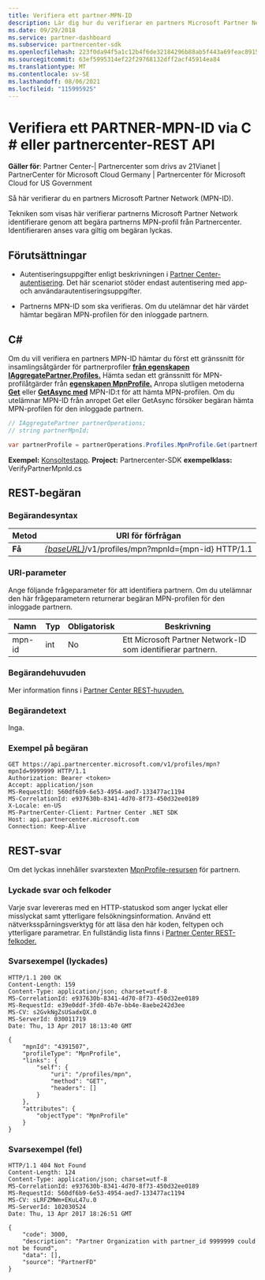```yaml
---
title: Verifiera ett partner-MPN-ID
description: Lär dig hur du verifierar en partners Microsoft Partner Network-ID (MPN-ID) genom att begära partnerns MPN-profil via C eller \# partnercenter-REST API.
ms.date: 09/29/2018
ms.service: partner-dashboard
ms.subservice: partnercenter-sdk
ms.openlocfilehash: 223f0da94f5a1c12b4f6de32184296b88ab5f443a69feac89152acc1aa9ccbd6
ms.sourcegitcommit: 63ef5995314ef22f29768132dff2acf45914ea84
ms.translationtype: MT
ms.contentlocale: sv-SE
ms.lasthandoff: 08/06/2021
ms.locfileid: "115995925"
---
```

# <a name="verify-a-partner-mpn-id-via-c-or-the-partner-center-rest-api"></a>Verifiera ett PARTNER-MPN-ID via C \# eller partnercenter-REST API

**Gäller för**: Partner Center-| Partnercenter som drivs av 21Vianet | PartnerCenter för Microsoft Cloud Germany | Partnercenter för Microsoft Cloud for US Government

Så här verifierar du en partners Microsoft Partner Network (MPN-ID).

Tekniken som visas här verifierar partnerns Microsoft Partner Network identifierare genom att begära partnerns MPN-profil från Partnercenter. Identifieraren anses vara giltig om begäran lyckas.

## <a name="prerequisites"></a>Förutsättningar

- Autentiseringsuppgifter enligt beskrivningen i [Partner Center-autentisering](partner-center-authentication.md). Det här scenariot stöder endast autentisering med app- och användarautentiseringsuppgifter.

- Partnerns MPN-ID som ska verifieras. Om du utelämnar det här värdet hämtar begäran MPN-profilen för den inloggade partnern.

## <a name="c"></a>C\#

Om du vill verifiera en partners MPN-ID hämtar du först ett gränssnitt för insamlingsåtgärder för partnerprofiler [**från egenskapen IAggregatePartner.Profiles.**](/dotnet/api/microsoft.store.partnercenter.ipartner.profiles) Hämta sedan ett gränssnitt för MPN-profilåtgärder från [**egenskapen MpnProfile.**](/dotnet/api/microsoft.store.partnercenter.profiles.ipartnerprofilecollection.mpnprofile) Anropa slutligen metoderna [**Get**](/dotnet/api/microsoft.store.partnercenter.profiles.impnprofile.get) eller [**GetAsync med**](/dotnet/api/microsoft.store.partnercenter.profiles.impnprofile.getasync) MPN-ID:t för att hämta MPN-profilen. Om du utelämnar MPN-ID från anropet Get eller GetAsync försöker begäran hämta MPN-profilen för den inloggade partnern.

``` csharp
// IAggregatePartner partnerOperations;
// string partnerMpnId;

var partnerProfile = partnerOperations.Profiles.MpnProfile.Get(partnerMpnId);
```

**Exempel:** [Konsoltestapp](console-test-app.md). **Project:** Partnercenter-SDK **exempelklass:** VerifyPartnerMpnId.cs

## <a name="rest-request"></a>REST-begäran

### <a name="request-syntax"></a>Begärandesyntax

| Metod  | URI för förfrågan                                                                         |
|---------|-------------------------------------------------------------------------------------|
| **Få** | [*{baseURL}*](partner-center-rest-urls.md)/v1/profiles/mpn?mpnId={mpn-id} HTTP/1.1 |

### <a name="uri-parameter"></a>URI-parameter

Ange följande frågeparameter för att identifiera partnern. Om du utelämnar den här frågeparametern returnerar begäran MPN-profilen för den inloggade partnern.

| Namn   | Typ | Obligatorisk | Beskrivning                                                 |
|--------|------|----------|-------------------------------------------------------------|
| mpn-id | int  | No       | Ett Microsoft Partner Network-ID som identifierar partnern. |

### <a name="request-headers"></a>Begärandehuvuden

Mer information finns i [Partner Center REST-huvuden.](headers.md)

### <a name="request-body"></a>Begärandetext

Inga.

### <a name="request-example"></a>Exempel på begäran

```http
GET https://api.partnercenter.microsoft.com/v1/profiles/mpn?mpnId=9999999 HTTP/1.1
Authorization: Bearer <token>
Accept: application/json
MS-RequestId: 560df6b9-6e53-4954-aed7-133477ac1194
MS-CorrelationId: e937630b-8341-4d70-8f73-450d32ee0189
X-Locale: en-US
MS-PartnerCenter-Client: Partner Center .NET SDK
Host: api.partnercenter.microsoft.com
Connection: Keep-Alive
```

## <a name="rest-response"></a>REST-svar

Om det lyckas innehåller svarstexten [MpnProfile-resursen](profile-resources.md#mpnprofile) för partnern.

### <a name="response-success-and-error-codes"></a>Lyckade svar och felkoder

Varje svar levereras med en HTTP-statuskod som anger lyckat eller misslyckat samt ytterligare felsökningsinformation. Använd ett nätverksspårningsverktyg för att läsa den här koden, feltypen och ytterligare parametrar. En fullständig lista finns i [Partner Center REST-felkoder.](error-codes.md)

### <a name="response-example-success"></a>Svarsexempel (lyckades)

```http
HTTP/1.1 200 OK
Content-Length: 159
Content-Type: application/json; charset=utf-8
MS-CorrelationId: e937630b-8341-4d70-8f73-450d32ee0189
MS-RequestId: e39e0ddf-3fd0-4b7e-bb4e-8aebe242d3ee
MS-CV: s2GvkNgZsUSadxQX.0
MS-ServerId: 030011719
Date: Thu, 13 Apr 2017 18:13:40 GMT

{
    "mpnId": "4391507",
    "profileType": "MpnProfile",
    "links": {
        "self": {
            "uri": "/profiles/mpn",
            "method": "GET",
            "headers": []
        }
    },
    "attributes": {
        "objectType": "MpnProfile"
    }
}
```

### <a name="response-example-failure"></a>Svarsexempel (fel)

```http
HTTP/1.1 404 Not Found
Content-Length: 124
Content-Type: application/json; charset=utf-8
MS-CorrelationId: e937630b-8341-4d70-8f73-450d32ee0189
MS-RequestId: 560df6b9-6e53-4954-aed7-133477ac1194
MS-CV: sLRFZMWm+EKuL47u.0
MS-ServerId: 102030524
Date: Thu, 13 Apr 2017 18:26:51 GMT

{
    "code": 3000,
    "description": "Partner Organization with partner_id 9999999 could not be found",
    "data": [],
    "source": "PartnerFD"
}
```
